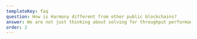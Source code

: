 ```yaml
---
templateKey: faq
question: How is Harmony different from other public blockchains? 
answer: We are not just thinking about solving for throughput performance (transactions per second), but we also care about the number of nodes that participate in the decentralized blockchain network. We are taking a full stack approach of applying 10x innovations in networking, systems, and algorithms. Read more about our technology in our whitepaper.
order: 2
---
```

